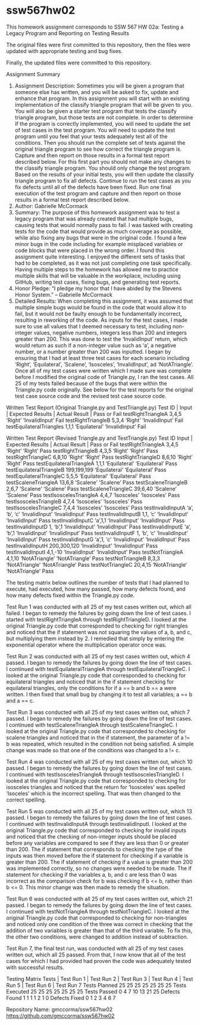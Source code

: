 # ssw567hw02

This homework assignment corresponds to SSW 567 HW 02a: Testing a Legacy Program and Reporting on Testing Results

The original files were first committed to this repository, then the files were updated with appropriate testing and bug fixes.

Finally, the updated files were committed to this repository.

Assignment Summary

1.	Assignment Description: Sometimes you will be given a program that someone else has written, and you will be asked to fix, update and enhance that program.  In this assignment you will start with an existing implementation of the classify triangle program that will be given to you.  You will also be given a starter test program that tests the classify triangle program, but those tests are not complete.  In order to determine if the program is correctly implemented, you will need to update the set of test cases in the test program.  You will need to update the test program until you feel that your tests adequately test all of the conditions.  Then you should run the complete set of tests against the original triangle program to see how correct the triangle program is.  Capture and then report on those results in a formal test report described below.  For this first part you should not make any changes to the classify triangle program.  You should only change the test program.  Based on the results of your initial tests, you will then update the classify triangle program to fix all defects.  Continue to run the test cases as you fix defects until all of the defects have been fixed.  Run one final execution of the test program and capture and then report on those results in a formal test report described below.  
2.	Author: Gabrielle McCormack
3.	Summary: The purpose of this homework assignment was to test a legacy program that was already created that had multiple bugs, causing tests that would normally pass to fail.  I was tasked with creating tests for the code that would provide as much coverage as possible, while also fixing any bugs that were in the original code.  I found a few minor bugs in the code including for example misplaced variables or code blocks that were placed in the wrong order.  I found this assignment quite interesting.  I enjoyed the different sets of tasks that had to be completed, as it was not just completing one task specifically.  Having multiple steps to the homework has allowed me to practice multiple skills that will be valuable in the workplace, including using GitHub, writing test cases, fixing bugs, and generating test reports.
4.	Honor Pledge: “I pledge my honor that I have abided by the Stevens Honor System.” – Gabrielle McCormack
5.	Detailed Results: When completing this assignment, it was assumed that multiple simple bugs would be found in the code that would allow it to fail, but it would not be faulty enough to be fundamentally incorrect, resulting in reworking of the code.  As inputs for the test cases, I made sure to use all values that I deemed necessary to test, including non-integer values, negative numbers, integers less than 200 and integers greater than 200.  This was done to test the ‘InvalidInput’ return, which would return as such if a non-integer value such as ‘a’, a negative number, or a number greater than 200 was inputted.  I began by ensuring that I had at least three test cases for each scenario including ‘Right’, ‘Equilateral’, ‘Scalene’, ‘Isosceles’, ‘InvalidInput’, ad ‘NotATriangle’.  Once all of my test cases were written which I made sure was complete before I modified the original code of Triangle.py, I ran the test cases.  All 25 of my tests failed because of the bugs that were within the Triangle.py code originally.  See below for the test reports for the original test case source code and the revised test case source code.

Written Test Report (Original Triangle.py and TestTriangle.py)
Test ID	| Input |	Expected Results |	Actual Result |	Pass or Fail
testRightTriangleA	3,4,5	‘Right’	‘InvalidInput’	Fail
testRightTriangleB	5,3,4	‘Right’	‘InvalidInput’	Fail
testEquilateralTriangles	1,1,1	‘Equilateral’	‘InvalidInput’	Fail

Written Test Report (Revised Triangle.py and TestTriangle.py)
Test ID	Input |	Expected Results |	Actual Result |	Pass or Fail
testRightTriangleA	3,4,5	‘Right’	‘Right’	Pass
testRightTriangleB	4,3,5	‘Right’	‘Right’	Pass
testRightTriangleC	6,8,10	‘Right’	‘Right’	Pass
testRightTriangleD	8,6,10	‘Right’	‘Right’	Pass
testEquilateralTriangleA	1,1,1	‘Equilateral’	‘Equilateral’	Pass
testEquilateralTriangleB	199,199,199	‘Equilateral’	‘Equilateral’	Pass
testEquilateralTriangleC	5,5,5	‘Equilateral’	‘Equilateral’	Pass
testScaleneTriangleA	13,6,8	‘Scalene’	‘Scalene’	Pass
testScaleneTriangleB	2,6,7	‘Scalene’	‘Scalene’	Pass
testScaleneTriangleC	39,6,40	‘Scalene’	‘Scalene’	Pass
testIsoscelesTriangleA	4,4,7	‘Isosceles’	‘Isosceles’	Pass
testIsoscelesTriangleB	4,7,4	‘Isosceles’	‘Isosceles’	Pass
testIsoscelesTriangleC	7,4,4	‘Isosceles’	‘Isosceles’	Pass
testInvalidInputA	‘a’, ‘b’, ‘c’	‘InvalidInput’	‘InvalidInput’	Pass
testInvalidInputB	1,1, ‘c’	‘InvalidInput’	‘InvalidInput’	Pass
testInvalidInputC	‘a’,1,1	‘InvalidInput’	‘InvalidInput’	Pass
testInvalidInputD	1, ‘b’,1	‘InvalidInput’	‘InvalidInput’	Pass
testInvalidInputE	‘a’, ‘b’,1	‘InvalidInput’	‘InvalidInput’	Pass
testInvalidInputF	1, ‘b’, ‘c’	‘InvalidInput’	‘InvalidInput’	Pass
testInvalidInputG	‘a’,1, ‘c’	‘InvalidInput’	‘InvalidInput’	Pass
testInvalidInputH	200,300,120	‘InvalidInput’	‘InvalidInput’	Pass
testInvalidInputI	4,1,-10	‘InvalidInput’	‘InvalidInput’	Pass
testNotTriangleA	4,1,10	‘NotATriangle’	‘NotATriangle’	Pass
testNotTriangleB	8,3,3	‘NotATriangle’	‘NotATriangle’	Pass
testNotTriangleC	20,4,15	‘NotATriangle’	‘NotATriangle’	Pass

The testing matrix below outlines the number of tests that I had planned to execute, had executed, how many passed, how many defects found, and how many defects fixed within the Triangle.py code.  

Test Run 1 was conducted with all 25 of my test cases written out, which all failed.  I began to remedy the failures by going down the line of test cases.  I started with testRightTriangleA through testRightTriangleD.  I looked at the original Triangle.py code that corresponded to checking for right triangles and noticed that the if statement was not squaring the values of a, b, and c, but multiplying them instead by 2.  I remedied that simply by entering the exponential operator where the multiplication operator once was.

Test Run 2 was conducted with all 25 of my test cases written out, which 4 passed.  I began to remedy the failures by going down the line of test cases.  I continued with testEquilateralTriangleA through testEquilateralTriangleC.  I looked at the original Triangle.py code that corresponded to checking for equilateral triangles and noticed that in the if statement checking for equilateral triangles, only the conditions for if a == b and b == a were written.  I then fixed that small bug by changing it to test all variables; a == b and a == c.

Test Run 3 was conducted with all 25 of my test cases written out, which 7 passed.  I began to remedy the failures by going down the line of test cases.  I continued with testScaleneTriangleA through testScaleneTriangleC.  I looked at the original Triangle.py code that corresponded to checking for scalene triangles and noticed that in the if statement, the parameter of a != b was repeated, which resulted in the condition not being satisfied.  A simple change was made so that one of the conditions was changed to a != c.

Test Run 4 was conducted with all 25 of my test cases written out, which 10 passed.  I began to remedy the failures by going down the line of test cases.  I continued with testIsoscelesTriangleA through testIsoscelesTriangleD.  I looked at the original Triangle.py code that corresponded to checking for isosceles triangles and noticed that the return for ‘Isosceles’ was spelled ‘Isoceles’ which is the incorrect spelling.  That was then changed to the correct spelling.

Test Run 5 was conducted with all 25 of my test cases written out, which 13 passed.  I began to remedy the failures by going down the line of test cases.  I continued with testInvalidInputA through testInvalidInputI.  I looked at the original Triangle.py code that corresponded to checking for invalid inputs and noticed that the checking of non-integer inputs should be placed before any variables are compared to see if they are less than 0 or greater than 200.  The if statement that corresponds to checking the type of the inputs was then moved before the if statement for checking if a variable is greater than 200.  The if statement of checking if a value is greater than 200 was implemented correctly, so no changes were needed to be made.  The if statement for checking if the variables a, b, and c are less than 0 was incorrect as the comparison check for b was checking if b <= b, rather than b <= 0.  This minor change was then made to remedy the situation.

Test Run 6 was conducted with all 25 of my test cases written out, which 21 passed.  I began to remedy the failures by going down the line of test cases.  I continued with testNotTriangleA through testNotTriangleC.  I looked at the original Triangle.py code that corresponded to checking for non-triangles and noticed only one condition of the three was correct in checking that the addition of two variables is greater than that of the third variable.  To fix this, the other two conditions, were changed to addition instead of subtraction.

Test Run 7, the final test run, was conducted with all 25 of my test cases written out, which all 25 passed.  From that, I now know that all of the test cases for which I had provided had proven the code was adequately tested with successful results.

Testing Matrix
Tests |	Test Run 1 |	Test Run 2 |	Test Run 3 |	Test Run 4 |	Test Run 5 |	Test Run 6 |	Test Run 7
Tests Planned	25	25	25	25	25	25	25
Tests Executed	25	25	25	25	25	25	25
Tests Passed	0	4	7	10	13	21	25
Defects Found	1	1	1	1	2	1	0
Defects Fixed	0	1	2	3	4	6	7

Repository Name: gmccorma/ssw567hw02
https://github.com/gmccorma/ssw567hw02

